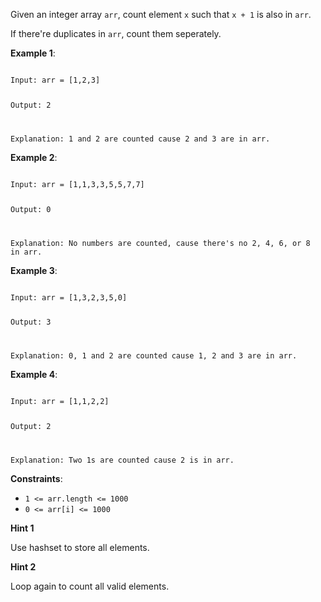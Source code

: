 Given an integer array `arr`, count element `x` such that `x + 1` is also in `arr`.

If there're duplicates in `arr`, count them seperately.

**Example 1**:

<code>
Input: arr = [1,2,3]

Output: 2

Explanation: 1 and 2 are counted cause 2 and 3 are in arr.
</code>

**Example 2**:

<code>
Input: arr = [1,1,3,3,5,5,7,7]

Output: 0

Explanation: No numbers are counted, cause there's no 2, 4, 6, or 8 in arr.
</code>

**Example 3**:

<code>
Input: arr = [1,3,2,3,5,0]

Output: 3

Explanation: 0, 1 and 2 are counted cause 1, 2 and 3 are in arr.
</code>

**Example 4**:

<code>
Input: arr = [1,1,2,2]

Output: 2

Explanation: Two 1s are counted cause 2 is in arr.
</code>

**Constraints**:

- `1 <= arr.length <= 1000`
- `0 <= arr[i] <= 1000`

**Hint 1**

Use hashset to store all elements.

**Hint 2**

Loop again to count all valid elements.